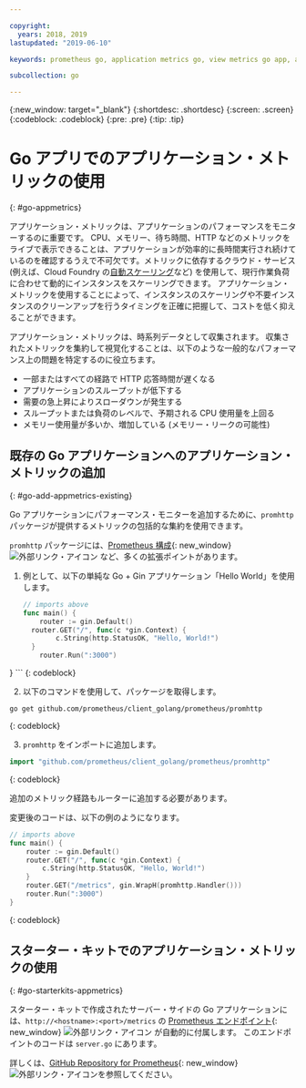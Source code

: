 ```yaml
---

copyright:
  years: 2018, 2019
lastupdated: "2019-06-10"

keywords: prometheus go, application metrics go, view metrics go app, add metrics go, promhttp go, autoscaling go

subcollection: go

---
```


{:new_window: target="_blank"}
{:shortdesc: .shortdesc}
{:screen: .screen}
{:codeblock: .codeblock}
{:pre: .pre}
{:tip: .tip}

# Go アプリでのアプリケーション・メトリックの使用
{: #go-appmetrics}

アプリケーション・メトリックは、アプリケーションのパフォーマンスをモニターするのに重要です。 CPU、メモリー、待ち時間、HTTP などのメトリックをライブで表示できることは、アプリケーションが効率的に長時間実行され続けているのを確認するうえで不可欠です。メトリックに依存するクラウド・サービス (例えば、Cloud Foundry の[自動スケーリング](/docs/services/Auto-Scaling?topic=Auto-Scaling)など) を使用して、現行作業負荷に合わせて動的にインスタンスをスケーリングできます。 アプリケーション・メトリックを使用することによって、インスタンスのスケーリングや不要インスタンスのクリーンアップを行うタイミングを正確に把握して、コストを低く抑えることができます。

アプリケーション・メトリックは、時系列データとして収集されます。 収集されたメトリックを集約して視覚化することは、以下のような一般的なパフォーマンス上の問題を特定するのに役立ちます。

* 一部またはすべての経路で HTTP 応答時間が遅くなる
* アプリケーションのスループットが低下する
* 需要の急上昇によりスローダウンが発生する
* スループットまたは負荷のレベルで、予期される CPU 使用量を上回る
* メモリー使用量が多いか、増加している (メモリー・リークの可能性)

## 既存の Go アプリケーションへのアプリケーション・メトリックの追加
{: #go-add-appmetrics-existing}

Go アプリケーションにパフォーマンス・モニターを追加するために、`promhttp` パッケージが提供するメトリックの包括的な集約を使用できます。

`promhttp` パッケージには、[Prometheus 構成](https://github.com/prometheus/client_golang){: new_window} ![外部リンク・アイコン](../icons/launch-glyph.svg "外部リンク・アイコン") など、多くの拡張ポイントがあります。

1. 例として、以下の単純な Go + Gin アプリケーション「Hello World」を使用します。
    ```go
    // imports above
    func main() {
        router := gin.Default()
      router.GET("/", func(c *gin.Context) {
            c.String(http.StatusOK, "Hello, World!")
      }
        router.Run(":3000")
  }
    ```
    {: codeblock}

2. 以下のコマンドを使用して、パッケージを取得します。
  ```
  go get github.com/prometheus/client_golang/prometheus/promhttp
  ```
  {: codeblock}

3. `promhttp` をインポートに追加します。
  ```go
  import "github.com/prometheus/client_golang/prometheus/promhttp"
  ```
  {: codeblock}

  追加のメトリック経路もルーターに追加する必要があります。

  変更後のコードは、以下の例のようになります。
  ```go
  // imports above
  func main() {
      router := gin.Default()
      router.GET("/", func(c *gin.Context) {
          c.String(http.StatusOK, "Hello, World!")
      }
      router.GET("/metrics", gin.WrapH(promhttp.Handler()))
      router.Run(":3000")
  }
  ```
  {: codeblock}

## スターター・キットでのアプリケーション・メトリックの使用
{: #go-starterkits-appmetrics}

スターター・キットで作成されたサーバー・サイドの Go アプリケーションには、`http://<hostname>:<port>/metrics` の [Prometheus エンドポイント](https://prometheus.io/){: new_window} ![外部リンク・アイコン](../icons/launch-glyph.svg "外部リンク・アイコン") が自動的に付属します。 このエンドポイントのコードは `server.go` にあります。

詳しくは、[GitHub Repository for Prometheus](https://github.com/prometheus/client_golang/){: new_window} ![外部リンク・アイコン](../icons/launch-glyph.svg "外部リンク・アイコン")を参照してください。
